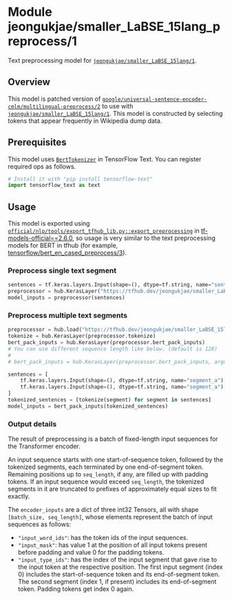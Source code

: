 # Module jeongukjae/smaller_LaBSE_15lang_preprocess/1

Text preprocessing model for [`jeongukjae/smaller_LaBSE_15lang/1`](https://tfhub.dev/jeongukjae/smaller_LaBSE_15lang/1).

<!-- asset-path: https://github.com/jeongukjae/smaller-labse/releases/download/15lang-1/smaller_LaBSE_15lang_preprocess.tar.gz -->
<!-- task: text-preprocessing -->
<!-- dataset: wikipedia -->
<!-- dataset: commoncrawl -->
<!-- fine-tunable: false -->
<!-- format: saved_model_2 -->
<!-- language: ar -->
<!-- language: zh-cn -->
<!-- language: en -->
<!-- language: fr -->
<!-- language: de -->
<!-- language: it -->
<!-- language: ja -->
<!-- language: ko -->
<!-- language: nl -->
<!-- language: pl -->
<!-- language: pt -->
<!-- language: es -->
<!-- language: th -->
<!-- language: tr -->
<!-- language: ru -->

## Overview

This model is patched version of [`google/universal-sentence-encoder-cmlm/multilingual-preprocess/2`](https://tfhub.dev/google/universal-sentence-encoder-cmlm/multilingual-preprocess/2) to use with [`jeongukjae/smaller_LaBSE_15lang/1`](https://tfhub.dev/jeongukjae/smaller_LaBSE_15lang/1). This model is constructed by selecting tokens that appear frequently in Wikipedia dump data.

## Prerequisites

This model uses [`BertTokenizer`](https://www.tensorflow.org/text/api_docs/python/text/BertTokenizer) in TensorFlow Text. You can register required ops as follows.

```python
# Install it with "pip install tensorflow-text"
import tensorflow_text as text
```

## Usage

This model is exported using [`official/nlp/tools/export_tfhub_lib.py::export_preprocessing`](https://github.com/tensorflow/models/blob/v2.6.0/official/nlp/tools/export_tfhub_lib.py#L392) in [tf-models-official==2.6.0](https://github.com/tensorflow/models/blob/v2.6.0/), so usage is very similar to the text preprocessing models for BERT in tfhub (for example, [tensorflow/bert_en_cased_preprocess/3](https://tfhub.dev/tensorflow/bert_en_cased_preprocess/3)).

### Preprocess single text segment

```python
sentences = tf.keras.layers.Input(shape=(), dtype=tf.string, name="sentences")
preprocessor = hub.KerasLayer("https://tfhub.dev/jeongukjae/smaller_LaBSE_15lang_preprocess/1")
model_inputs = preprocessor(sentences)
```

### Preprocess multiple text segments

```python
preprocessor = hub.load("https://tfhub.dev/jeongukjae/smaller_LaBSE_15lang_preprocess/1")
tokenize = hub.KerasLayer(preprocessor.tokenize)
bert_pack_inputs = hub.KerasLayer(preprocessor.bert_pack_inputs)
# You can use different sequence length like below. (default is 128)
#
# bert_pack_inputs = hub.KerasLayer(preprocessor.bert_pack_inputs, arguments=dict(seq_length=seq_length))

sentences = [
    tf.keras.layers.Input(shape=(), dtype=tf.string, name="segment_a"),
    tf.keras.layers.Input(shape=(), dtype=tf.string, name="segment_a"),
]
tokenized_sentences = [tokenize(segment) for segment in sentences]
model_inputs = bert_pack_inputs(tokenized_sentences)
```

### Output details

The result of preprocessing is a batch of fixed-length input sequences for the Transformer encoder.

An input sequence starts with one start-of-sequence token, followed by the tokenized segments, each terminated by one end-of-segment token. Remaining positions up to `seq_length`, if any, are filled up with padding tokens. If an input sequence would exceed `seq_length`, the tokenized segments in it are truncated to prefixes of approximately equal sizes to fit exactly.

The `encoder_inputs` are a dict of three int32 Tensors, all with shape `[batch_size, seq_length]`, whose elements represent the batch of
input sequences as follows:

* `"input_word_ids"`: has the token ids of the input sequences.
* `"input_mask"`: has value 1 at the position of all input tokens present before padding and value 0 for the padding tokens.
* `"input_type_ids"`: has the index of the input segment that gave rise to the input token at the respective position. The first input segment (index 0) includes the start-of-sequence token and its end-of-segment token. The second segment (index 1, if present) includes its end-of-segment token. Padding tokens get index 0 again.

